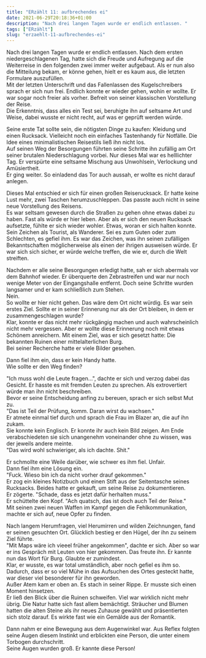 ```yaml
---
title: "ERzählt 11: aufbrechendes ei"
date: 2021-06-29T20:18:36+01:00
description: "Nach drei langen Tagen wurde er endlich entlassen. "
tags: ["ERzählt"]
slug: "erzaehlt-11-aufbrechendes-ei"
---
```


Nach drei langen Tagen wurde er endlich entlassen. Nach dem ersten niedergeschlagenen Tag, hatte sich die Freude und Aufregung auf die Weiterreise in den folgenden zwei immer weiter aufgebaut. Als er nun also die Mitteilung bekam, er könne gehen, hielt er es kaum aus, die letzten Formulare auszufüllen.\
Mit der letzten Unterschrift und das Fallenlassen des Kugelschreibers sprach er sich nun frei. Endlich konnte er wieder gehen, wohin er wollte. Er war sogar noch freier als vorher. Befreit von seiner klassischen Vorstellung der Reise.\
Die Erkenntnis, dass alles ein Test sei, beruhigte ihn auf seltsame Art und Weise, dabei wusste er nicht recht, auf was er geprüft werden würde.

Seine erste Tat sollte sein, die nötigsten Dinge zu kaufen: Kleidung und einen Rucksack. Vielleicht noch ein einfaches Tastenhandy für Notfälle. Die Idee eines minimalistischen Reisestils ließ ihn nicht los.\
Auf seinen Weg der Besorgungen führten seine Schritte ihn zufällig am Ort seiner brutalen Niederschlagung vorbei. Nur dieses Mal war es helllichter Tag. Er verspürte eine seltsame Mischung aus Unwohlsein, Verlockung und Amüsiertheit.\
Er ging weiter. So einladend das Tor auch aussah, er wollte es nicht darauf anlegen.

Dieses Mal entschied er sich für einen großen Reiserucksack. Er hatte keine Lust mehr, zwei Taschen herumzuschleppen. Das passte auch nicht in seine neue Vorstellung des Reisens.\
Es war seltsam gewesen durch die Straßen zu gehen ohne etwas dabei zu haben. Fast als würde er hier leben. Aber als er sich den neuen Rucksack aufsetzte, fühlte er sich wieder wohler. Etwas, woran er sich halten konnte. Sein Zeichen als Tourist, als Wanderer. Sei es zum Guten oder zum Schlechten, es gefiel ihm. Es war das Zeichen, was ihn seinen zufälligen Bekanntschaften möglicherweise als einen der ihrigen ausweisen würde. Er war sich sich sicher, er würde welche treffen, die wie er, durch die Welt streiften.

Nachdem er alle seine Besorgungen erledigt hatte, sah er sich abermals vor dem Bahnhof wieder. Er überquerte den Zebrastreifen und war nur noch wenige Meter von der Eingangshalle entfernt. Doch seine Schritte wurden langsamer und er kam schließlich zum Stehen.\
Nein.\
So wollte er hier nicht gehen. Das wäre dem Ort nicht würdig. Es war sein erstes Ziel. Sollte er in seiner Erinnerung nur als der Ort bleiben, in dem er zusammengeschlagen wurde?\
Klar, konnte er das nicht mehr rückgängig machen und auch wahrscheinlich nicht mehr vergessen. Aber er wollte diese Erinnerung noch mit etwas Schönem anreichern. Mit einem Ziel, was er sich gesetzt hatte: Die bekannten Ruinen einer mittelalterlichen Burg.\
Bei seiner Recherche hatte er viele Bilder gesehen.

Dann fiel ihm ein, dass er kein Handy hatte.\
Wie sollte er den Weg finden?

"Ich muss wohl die Leute fragen...", dachte er sich und verzog dabei das Gesicht. Er hasste es mit fremden Leuten zu sprechen. Als extrovertiert würde man ihn nicht beschreiben.\
Bevor er seine Entscheidung anfing zu bereuen, sprach er sich selbst Mut zu.\
"Das ist Teil der Prüfung, komm. Daran wirst du wachsen."\
Er atmete einmal tief durch und sprach die Frau im Blazer an, die auf ihn zukam.\
Sie konnte kein Englisch. Er konnte ihr auch kein Bild zeigen. Am Ende verabschiedeten sie sich unangenehm voneinander ohne zu wissen, was der jeweils andere meinte. \
"Das wird wohl schwieriger, als ich dachte. Shit."

Er schmollte eine Weile darüber, wie schwer es ihm fiel. Unfair.\
Dann fiel ihm eine Lösung ein.\
"Fuck. Wieso bin ich da nicht vorher drauf gekommen."\
Er zog ein kleines Notizbuch und einen Stift aus der Seitentasche seines Rucksacks. Beides hatte er gekauft, um seine Reise zu dokumentieren.\
Er zögerte. "Schade, dass es jetzt dafür herhalten muss."\
Er schüttelte den Kopf. "Ach quatsch, das ist doch auch Teil der Reise."\
Mit seinen zwei neuen Waffen im Kampf gegen die Fehlkommunikation, machte er sich auf, neue Opfer zu finden.

Nach langem Herumfragen, viel Herumirren und wilden Zeichnungen, fand er seinen gesuchten Ort. Glücklich bestieg er den Hügel, der ihn zu seinem Ziel führte.\
"Mit Maps wäre ich vieeel früher angekommen", dachte er sich. Aber so war er ins Gespräch mit Leuten von hier gekommen. Das freute ihn. Er kannte nun das Wort für Burg. Glaubte er zumindest.\
Klar, er wusste, es war total umständlich, aber noch gefiel es ihm so. Dadurch, dass er so viel Mühe in das Aufsuchen des Ortes gesteckt hatte, war dieser viel besonderer für ihn geworden.\
Außer Atem kam er oben an. Es stach in seiner Rippe. Er musste sich einen Moment hinsetzen.\
Er ließ den Blick über die Ruinen schweifen. Viel war wirklich nicht mehr übrig. Die Natur hatte sich fast allem bemächtigt. Sträucher und Blumen hatten die alten Steine als ihr neues Zuhause gewählt und präsentierten sich stolz darauf. Es wirkte fast wie ein Gemälde aus der Romantik.

Dann nahm er eine Bewegung aus dem Augenwinkel war. Aus Reflex folgten seine Augen diesem Instinkt und erblickten eine Person, die unter einem Torbogen durchschritt.\
Seine Augen wurden groß. Er kannte diese Person!
